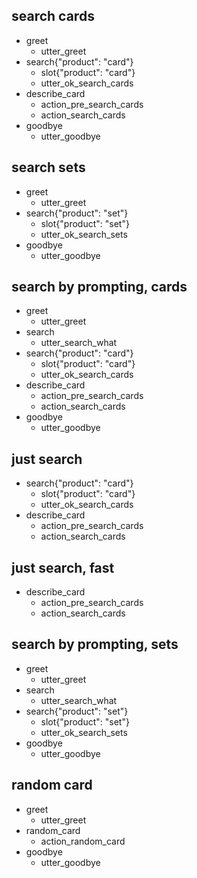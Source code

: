 ## search cards
* greet
  - utter_greet
* search{"product": "card"}
  - slot{"product": "card"}
  - utter_ok_search_cards
* describe_card
  - action_pre_search_cards
  - action_search_cards
* goodbye
  - utter_goodbye

## search sets
* greet
  - utter_greet
* search{"product": "set"}
  - slot{"product": "set"}
  - utter_ok_search_sets
* goodbye
  - utter_goodbye

## search by prompting, cards
* greet
  - utter_greet
* search
  - utter_search_what
* search{"product": "card"}
  - slot{"product": "card"}
  - utter_ok_search_cards
* describe_card
  - action_pre_search_cards
  - action_search_cards
* goodbye
  - utter_goodbye

## just search
* search{"product": "card"}
  - slot{"product": "card"}
  - utter_ok_search_cards
* describe_card
  - action_pre_search_cards
  - action_search_cards

## just search, fast
* describe_card
  - action_pre_search_cards
  - action_search_cards

## search by prompting, sets
* greet
  - utter_greet
* search
  - utter_search_what
* search{"product": "set"}
  - slot{"product": "set"}
  - utter_ok_search_sets
* goodbye
  - utter_goodbye

## random card
* greet
  - utter_greet
* random_card
  - action_random_card
* goodbye
  - utter_goodbye
